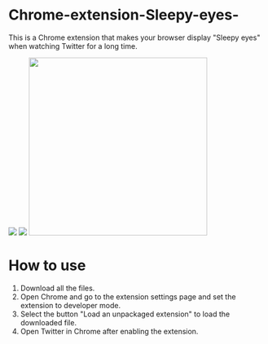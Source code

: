 # Chrome-extension-Sleepy-eyes-
This is a Chrome extension that makes your browser display "Sleepy eyes" when watching Twitter for a long time.

<img src="https://user-images.githubusercontent.com/42378981/97100682-6c8fa680-16d9-11eb-80bd-70629d25657a.jpeg">
<img src="https://user-images.githubusercontent.com/42378981/97100683-6ef20080-16d9-11eb-9c0f-247ff7dbb0ad.jpeg"> <img src="https://user-images.githubusercontent.com/42378981/97100686-72858780-16d9-11eb-8719-eafedb3c0b28.jpeg" width="350px">

# How to use
1. Download all the files.
2. Open Chrome and go to the extension settings page and set the extension to developer mode.
3. Select the button "Load an unpackaged extension" to load the downloaded file.
4. Open Twitter in Chrome after enabling the extension.

